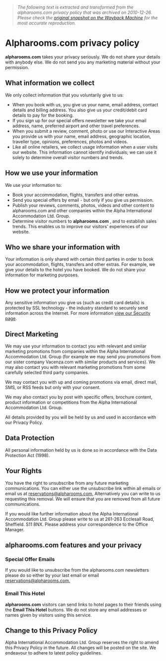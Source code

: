 > *The following text is extracted and transformed from the alpharooms.com privacy policy that was archived on 2010-12-26. Please check the [original snapshot on the Wayback Machine](https://web.archive.org/web/20101226175054id_/http%3A//www.alpharooms.com/webpages/cobrand/0/privacy.aspx) for the most accurate reproduction.*

# Alpharooms.com privacy policy

**alpharooms.com** takes your privacy seriously. We do not share your details with anybody else. We do not send you any marketing material without your permission.

## What information we collect

We only collect information that you voluntarily give to us:

  * When you book with us, you give us your name, email address, contact details and billing address. You also give us your credit/debit card details to pay for the booking.
  * If you sign up for our special offers newsletter we take your email address, name, preferred airport and other travel preferences.
  * When you submit a review, comment, photo or use our Interactive Areas you provide us with your name, email address, geographic location, traveller type, opinions, preferences, photos and videos.
  * Like all online retailers, we collect usage information when a user visits our website. This information cannot identify individuals; we can use it solely to determine overall visitor numbers and trends.



## How we use your information

We use your information to:

  * Book your accommodation, flights, transfers and other extras.
  * Send you special offers by email - but only if you give us permission.
  * Publish your reviews, comments, photos, videos and other content to alpharooms.com and other companies within the Alpha International Accommodation Ltd. Group.
  * Determine visitor numbers to **alpharooms.com** , and to establish sales trends. This enables us to improve our visitors' experiences of our website.



## Who we share your information with

Your information is only shared with certain third parties in order to book your accommodation, flights, transfers and other extras. For example, we give your details to the hotel you have booked. We do not share your information for marketing purposes.

## How we protect your information

Any sensitive information you give us (such as credit card details) is protected by SSL technology - the industry standard to securely send information across the Internet. For more information [view our Security page](https://web.archive.org/web/20101226175054id_/http%3A//www.alpharooms.com/webpages/cobrand/0/security.aspx).

##  Direct Marketing

We may use your information to contact you with relevant and similar marketing promotions from companies within the Alpha International Accommodation Ltd. Group (for example we may send you promotions from our sister company Vacenza.com with similar products and services). We may also contact you with relevant marketing promotions from some carefully selected third party companies.

We may contact you with up and coming promotions via email, direct mail, SMS, or RSS feeds but only with your consent. 

We may also contact you by post with specific offers, brochure content, product information or competitions from the Alpha International Accommodation Ltd. Group. 

All details provided by you will be held by us and used in accordance with our Privacy Policy. 

##  Data Protection

All personal information held by us is done so in accordance with the Data Protection Act (1998). 

##  Your Rights

You have the right to unsubscribe from any future marketing communications. You can either use the unsubscribe link within all emails or email us at [ reservations@alpharooms.com.](mailto:reservations@alpharooms.com) Alternatively you can write to us requesting this removal. We will ensure that you are removed from all future communications. 

If you would like further information about the Alpha International Accommodation Ltd. Group please write to us at 261-263 Ecclesall Road, Sheffield. S11 8NX. Please address your correspondence to the Office Manager. 

## alpharooms.com features and your privacy

### Special Offer Emails

If you would like to unsubscribe from the alpharooms.com newsletters please do so either by your last email or email [ reservations@alpharooms.com.](mailto:reservations@alpharooms.com)

### Email This Hotel

**alpharooms.com** visitors can send links to hotel pages to their friends using the **Email This Hotel** buttons. We do not store any email addresses or names given by visitors using this service.

##  Change to this Privacy Policy 

Alpha International Accommodation Ltd. Group reserves the right to amend this Privacy Policy in the future. All changes will be posted on the site. We endeavour to adhere to latest policy guidelines. 
